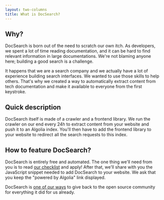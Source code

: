 ```yaml
---
layout: two-columns
title: What is DocSearch?
---
```


## Why?

DocSearch is born out of the need to scratch our own itch. As developers, we
spent a lot of time reading documentation, and it can be hard to find relevant
information in large documentations. We're not blaming anyone here; building a
good search is a challenge.

It happens that we are a search company and we actually have a lot of experience
building search interfaces. We wanted to use those skills to help others. That's
why we created a way to automatically extract content from tech documentation
and make it available to everyone from the first keystroke.

## Quick description

DocSearch itself is made of a crawler and a frontend library. We run the crawler
on our end every 24h to extract content from your website and push it to an
Algolia index. You'll then have to add the frontend library to your website to
redirect all the search requests to this index.

## How to feature DocSearch?

DocSearch is entirely free and automated. The one thing we'll need from you is
to read [our checklist][2] and apply! After that, we'll share with you the
JavaScript snippet needed to add DocSearch to your website. We ask that you keep
the "powered by Algolia" link displayed.

DocSearch is [one of our ways][1] to give back to the open source community for
everything it did for us already.

[1]: https://opencollective.com/algolia
[2]: ./who-can-apply.html
